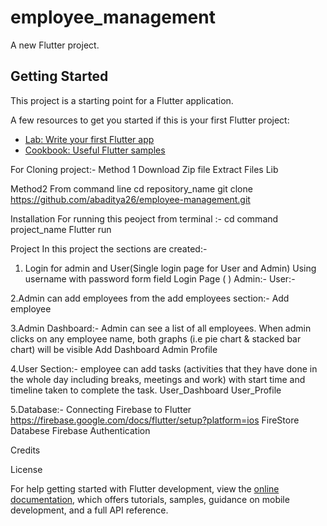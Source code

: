 # employee_management

A new Flutter project.

## Getting Started

This project is a starting point for a Flutter application.

A few resources to get you started if this is your first Flutter project:

- [Lab: Write your first Flutter app](https://docs.flutter.dev/get-started/codelab)
- [Cookbook: Useful Flutter samples](https://docs.flutter.dev/cookbook)


For Cloning project:-
Method 1
  Download Zip file
  Extract Files
  Lib

Method2
  From command line
  cd repository_name
  git clone https://github.com/abaditya26/employee-management.git


Installation
  For running this peoject from terminal :-
    cd command project_name
    Flutter run




Project
  In this project the sections are created:-
  1. Login for admin and User(Single login page for User and Admin)
     Using username with password form field
     Login Page ( )
     Admin:-
     User:-
     
     


   2.Admin can add employees from the add employees section:-
     Add employee

 
 
   3.Admin Dashboard:-
    Admin can see a list of all employees. When admin clicks on any employee
    name, both graphs (i.e pie chart & stacked bar chart) will be visible
    Add Dashboard
    Admin Profile




   4.User Section:-
    employee can add tasks (activities that they have done in the whole day including
    breaks, meetings and work) with start time and timeline taken to complete the task.
    User_Dashboard
    User_Profile

   5.Database:-
     Connecting Firebase to Flutter
     https://firebase.google.com/docs/flutter/setup?platform=ios
     FireStore Databese
     Firebase Authentication

Credits

License






For help getting started with Flutter development, view the
[online documentation](https://docs.flutter.dev/), which offers tutorials, samples, guidance on
mobile development, and a full API reference.
